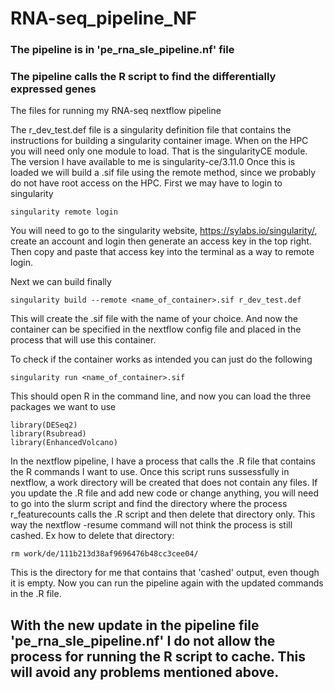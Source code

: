 # RNA-seq_pipeline_NF

### The pipeline is in 'pe_rna_sle_pipeline.nf' file
### The pipeline calls the R script to find the differentially expressed genes

The files for running my RNA-seq nextflow pipeline

The r_dev_test.def file is a singularity definition file that contains the instructions for building a singularity container image.
When on the HPC you will need only one module to load. That is the singularityCE module.
The version I have available to me is singularity-ce/3.11.0
Once this is loaded we will build a .sif file using the remote method, since we probably do not have root access on the HPC.
First we may have to login to singularity 
```
singularity remote login
```
You will need to go to the singularity website, https://sylabs.io/singularity/, create an account and login then generate an access key in the top right. Then copy and paste that access key into the terminal as a way to remote login.

Next we can build finally
```
singularity build --remote <name_of_container>.sif r_dev_test.def
```
This will create the .sif file with the name of your choice. And now the container can be specified in the nextflow config file and placed in the process that will use this container.

To check if the container works as intended you can just do the following
```
singularity run <name_of_container>.sif
```
This should open R in the command line, and now you can load the three packages we want to use
```
library(DESeq2)
library(Rsubread)
library(EnhancedVolcano)
```

In the nextflow pipeline, I have a process that calls the .R file that contains the R commands I want to use. Once this script runs sussessfully in nextflow, a work directory will be created that does not contain any files. If you update the .R file and add new code or change anything, you will need to go into the slurm script and find the directory where the process r_featurecounts calls the .R script and then delete that directory only. This way the nextflow -resume command will not think the process is still cashed. Ex how to delete that directory:

```
rm work/de/111b213d38af9696476b48cc3cee04/
```
This is the directory for me that contains that 'cashed' output, even though it is empty.
Now you can run the pipeline again with the updated commands in the .R file.

## With the new update in the pipeline file 'pe_rna_sle_pipeline.nf' I do not allow the process for running the R script to cache. This will avoid any problems mentioned above.
